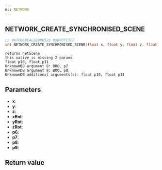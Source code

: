 ```yaml
---
ns: NETWORK
---
```

## NETWORK_CREATE_SYNCHRONISED_SCENE

```c
// 0x7CD6BC4C2BBDD526 0xB06FE3FE
int NETWORK_CREATE_SYNCHRONISED_SCENE(float x, float y, float z, float xRot, float yRot, float zRot, int p6, int p7, int p8, float p9);
```

```
returns netScene  
this native is missing 2 params  
float p10, float p11  
UnknownDB argument 8: BOOL p7
UnknownDB argument 9: BOOL p8
UnknownDB additional arguments(s): float p10, float p11
```

## Parameters
* **x**: 
* **y**: 
* **z**: 
* **xRot**: 
* **yRot**: 
* **zRot**: 
* **p6**: 
* **p7**: 
* **p8**: 
* **p9**: 

## Return value

